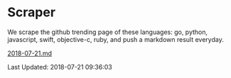 # Scraper

We scrape the github trending page of these languages: go, python, javascript, swift, objective-c, ruby, and push a markdown result everyday.

[2018-07-21.md](https://github.com/henson/Scraper/blob/master/2018-07-21.md)

Last Updated: 2018-07-21 09:36:03